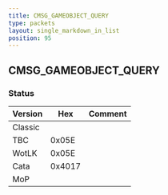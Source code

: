 ```yaml
---
title: CMSG_GAMEOBJECT_QUERY
type: packets
layout: single_markdown_in_list
position: 95
---
```


## CMSG_GAMEOBJECT_QUERY

### Status

Version    | Hex        | Comment
---------- | ---------- | ---------- 
Classic    |            |
TBC        | 0x05E      |
WotLK      | 0x05E      |
Cata       | 0x4017     |
MoP        |            |